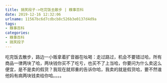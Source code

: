 ```yaml
---
title: 搞笑段子->吃完饭去散步 | 糗事百科
date: 2019-12-16 12:32:06
urlname: 11567bc6d7cdbcb8c526b3e0137d4d9a
tags: 
- 糗事百科
categories:
- 糗事百科
- 搞笑段子
---
```

吃完饭去散步，路边一小贩拿着扩音器在吆喝：走过路过，机会不要错过哈，所有商品一律两块了哈，两块钱你买不了吃亏，也买不了上当哈，你要问为什么卖这么便宜，是不是卖的假货？我现在就郑重的告诉你哈，我卖的就是假货哈，要不然谁他妈有病两块钱卖给你哈。。。。


